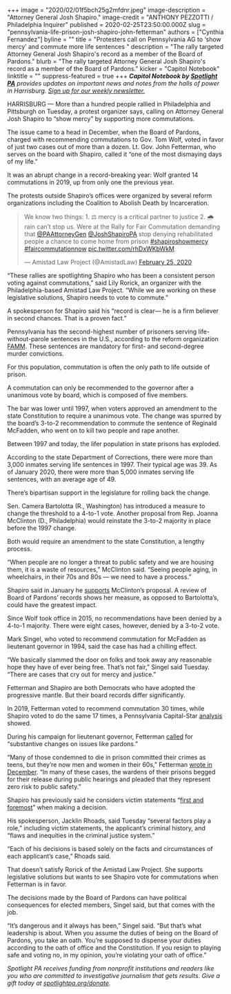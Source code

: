 +++
image = "2020/02/01f5bch25g2mfdnr.jpeg"
image-description = "Attorney General Josh Shapiro."
image-credit = "ANTHONY PEZZOTTI / Philadelphia Inquirer"
published = 2020-02-25T23:50:00.000Z
slug = "pennsylvania-life-prison-josh-shapiro-john-fetterman"
authors = ["Cynthia Fernandez"]
byline = ""
title = "Protesters call on Pennsylvania AG to ‘show mercy’ and commute more life sentences "
description = "The rally targeted Attorney General Josh Shapiro's record as a member of the Board of Pardons."
blurb = "The rally targeted Attorney General Josh Shapiro's record as a member of the Board of Pardons."
kicker = "Capitol Notebook"
linktitle = ""
suppress-featured = true
+++
<i><b>Capitol Notebook by </b></i><a href="https://www.spotlightpa.org/"><i><b>Spotlight PA</b></i></a><i> provides updates on important news and notes from the halls of power in Harrisburg. </i><a href="https://www.spotlightpa.org/newsletters"><i>Sign up for our weekly newsletter.</i></a>

HARRISBURG — More than a hundred people rallied in Philadelphia and Pittsburgh on Tuesday, a protest organizer says, calling on Attorney General Josh Shapiro to “show mercy” by supporting more commutations.

The issue came to a head in December, when the Board of Pardons, charged with recommending commutations to Gov. Tom Wolf, voted in favor of just two cases out of more than a dozen. Lt. Gov. John Fetterman, who serves on the board with Shapiro, called it “one of the most dismaying days of my life.”

It was an abrupt change in a record-breaking year: Wolf granted 14 commutations in 2019, up from only one the previous year.

The protests outside Shapiro’s offices were organized by several reform organizations including the Coalition to Abolish Death by Incarceration.

<blockquote class="twitter-tweet"><p lang="en" dir="ltr">We know two things: 1. ⚖️ mercy is a critical partner to justice 2. 🌧 rain can’t stop us. Were at the Rally for Fair Commutation demanding that <a href="https://twitter.com/PAAttorneyGen?ref_src=twsrc%5Etfw">@PAAttorneyGen</a> <a href="https://twitter.com/JoshShapiroPA?ref_src=twsrc%5Etfw">@JoshShapiroPA</a> stop denying rehabilitated people a chance to come home from prison <a href="https://twitter.com/hashtag/shapiroshowmercy?src=hash&amp;ref_src=twsrc%5Etfw">#shapiroshowmercy</a> <a href="https://twitter.com/hashtag/faircommutationnow?src=hash&amp;ref_src=twsrc%5Etfw">#faircommutationnow</a> <a href="https://t.co/rhDxWKbWkM">pic.twitter.com/rhDxWKbWkM</a></p>&mdash; Amistad Law Project (@AmistadLaw) <a href="https://twitter.com/AmistadLaw/status/1232356426150006784?ref_src=twsrc%5Etfw">February 25, 2020</a></blockquote>
<script async src="https://platform.twitter.com/widgets.js" charset="utf-8"></script>

“These rallies are spotlighting Shapiro who has been a consistent person voting against commutations,” said Lily Rorick, an organizer with the Philadelphia-based Amistad Law Project. “While we are working on these legislative solutions, Shapiro needs to vote to commute.”

A spokesperson for Shapiro said his “record is clear— he is a firm believer in second chances. That is a proven fact.”

Pennsylvania has the second-highest number of prisoners serving life-without-parole sentences in the U.S., according to the reform organization <a href="https://famm.org/wp-content/uploads/FactSheet-memos_Pennsylvania.pdf">FAMM</a>. These sentences are mandatory for first- and second-degree murder convictions.

For this population, commutation is often the only path to life outside of prison.

A commutation can only be recommended to the governor after a unanimous vote by board, which is composed of five members.

The bar was lower until 1997, when voters approved an amendment to the state Constitution to require a unanimous vote. The change was spurred by the board’s 3-to-2 recommendation to commute the sentence of Reginald McFadden, who went on to kill two people and rape another.

Between 1997 and today, the lifer population in state prisons has exploded.

According to the state Department of Corrections, there were more than 3,000 inmates serving life sentences in 1997. Their typical age was 39. As of January 2020, there were more than 5,000 inmates serving life sentences, with an average age of 49.

There’s bipartisan support in the legislature for rolling back the change.

Sen. Camera Bartolotta (R., Washington) has introduced a measure to change the threshold to a 4-to-1 vote. Another proposal from Rep. Joanna McClinton (D., Philadelphia) would reinstate the 3-to-2 majority in place before the 1997 change.

Both would require an amendment to the state Constitution, a lengthy process.

“When people are no longer a threat to public safety and we are housing them, it is a waste of resources,” McClinton said. “Seeing people aging, in wheelchairs, in their 70s and 80s — we need to have a process.”

Shapiro said in January he <a href="https://twitter.com/PAAttorneyGen/status/1222210459643842560">supports</a> McClinton’s proposal. A review of Board of Pardons’ records shows her measure, as opposed to Bartolotta’s, could have the greatest impact.

Since Wolf took office in 2015, no recommendations have been denied by a 4-to-1 majority. There were eight cases, however, denied by a 3-to-2 vote.

<script src="https://www.spotlightpa.org/embed.js" async></script><div data-spl-embed-version="1" data-spl-src="https://www.spotlightpa.org/embeds/newsletter/"></div>

Mark Singel, who voted to recommend commutation for McFadden as lieutenant governor in 1994, said the case has had a chilling effect.

“We basically slammed the door on folks and took away any reasonable hope they have of ever being free. That’s not fair,” Singel said Tuesday. “There are cases that cry out for mercy and justice.”

Fetterman and Shapiro are both Democrats who have adopted the progressive mantle. But their board records differ significantly.

In 2019, Fetterman voted to recommend commutation 30 times, while Shapiro voted to do the same 17 times, a Pennsylvania Capital-Star <a href="https://www.penncapital-star.com/criminal-justice/fetterman-shapiro-say-they-both-believe-in-second-chances-pardons-board-votes-tell-two-different-stories/">analysis</a> showed.

During his campaign for lieutenant governor, Fetterman <a href="https://www.washingtonpost.com/news/powerpost/wp/2018/05/17/john-fetterman-pittsburghs-socialists-trump-district-democrats-some-winners-from-this-weeks-elections/">called</a> for “substantive changes on issues like pardons.”

“Many of those condemned to die in prison committed their crimes as teens, but they’re now men and women in their 60s,” Fetterman <a href="https://www.inquirer.com/opinion/commentary/board-pardons-john-fetterman-josh-shapiro-clemency-20191226.html">wrote in December</a>. “In many of these cases, the wardens of their prisons begged for their release during public hearings and pleaded that they represent zero risk to public safety.”

Shapiro has previously said he considers victim statements “<a href="https://www.inquirer.com/philly/news/crime/in-attorney-general-josh-shapiro-philly-lifers-clemency-plea-hits-a-roadblock-20180301.html">first and foremost</a>” when making a decision.

His spokesperson, Jacklin Rhoads, said Tuesday “several factors play a role,” including victim statements, the applicant’s criminal history, and “flaws and inequities in the criminal justice system.”

“Each of his decisions is based solely on the facts and circumstances of each applicant’s case,” Rhoads said.

That doesn’t satisfy Rorick of the Amistad Law Project. She supports legislative solutions but wants to see Shapiro vote for commutations when Fetterman is in favor.

The decisions made by the Board of Pardons can have political consequences for elected members, Singel said, but that comes with the job.

“It’s dangerous and it always has been,” Singel said. “But that’s what leadership is about. When you assume the duties of being on the Board of Pardons, you take an oath. You’re supposed to dispense your duties according to the oath of office and the Constitution. If you resign to playing safe and voting no, in my opinion, you’re violating your oath of office.”

<i>Spotlight PA receives funding from nonprofit institutions and readers like you who are committed to investigative journalism that gets results. Give a gift today at </i><a href="https://www.spotlightpa.org/donate"><i>spotlightpa.org/donate</i></a><i>.</i>
